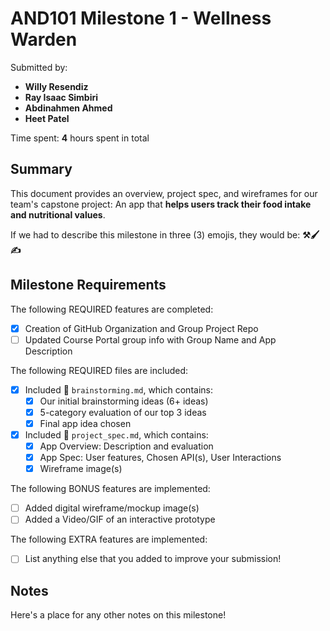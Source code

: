 <!-- (This is a comment) INSTRUCTIONS: Go through this page and fill out any **bolded** entries with their correct values.-->

# AND101 Milestone 1 - **Wellness Warden**

Submitted by:
- **Willy Resendiz**
- **Ray Isaac Simbiri**
- **Abdinahmen Ahmed**
- **Heet Patel**

Time spent: **4** hours spent in total

## Summary

This document provides an overview, project spec, and wireframes for our team's capstone project: An app that **helps users track their food intake and nutritional values**.

If we had to describe this milestone in three (3) emojis, they would be: **⚒️🖌️✍️**

## Milestone Requirements

<!-- Please be sure to change the [ ] to [x] for any features you completed.  If a feature is not checked [x], you might miss the points for that item! -->

The following REQUIRED features are completed:

- [X] Creation of GitHub Organization and Group Project Repo
- [ ] Updated Course Portal group info with Group Name and App Description

The following REQUIRED files are included:

- [X] Included 📄 `brainstorming.md`, which contains:
  - [X] Our initial brainstorming ideas (6+ ideas)
  - [X] 5-category evaluation of our top 3 ideas
  - [X] Final app idea chosen
- [X] Included 📄 `project_spec.md`, which contains:
  - [X] App Overview: Description and evaluation
  - [X] App Spec: User features, Chosen API(s), User Interactions
  - [X] Wireframe image(s)

The following BONUS features are implemented:

- [ ] Added digital wireframe/mockup image(s)
- [ ] Added a Video/GIF of an interactive prototype

The following EXTRA features are implemented:

- [ ] List anything else that you added to improve your submission!

## Notes

Here's a place for any other notes on this milestone!
